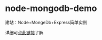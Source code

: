 # node-mongodb-demo
建站：Node+MongeDb+Express简单实例

详细可[点此链接](http://leoyaojy.github.io/2016/01/24/node-mongedb-express/)了解
